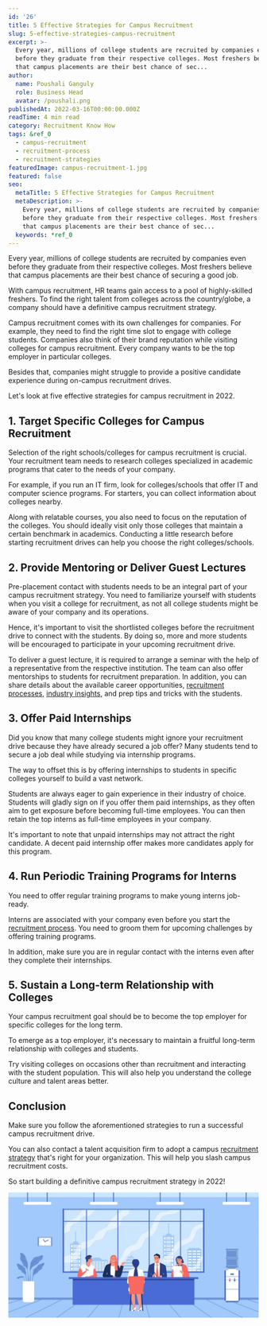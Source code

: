 ```yaml
---
id: '26'
title: 5 Effective Strategies for Campus Recruitment
slug: 5-effective-strategies-campus-recruitment
excerpt: >-
  Every year, millions of college students are recruited by companies even
  before they graduate from their respective colleges. Most freshers believe
  that campus placements are their best chance of sec...
author:
  name: Poushali Ganguly
  role: Business Head
  avatar: /poushali.png
publishedAt: 2022-03-16T00:00:00.000Z
readTime: 4 min read
category: Recruitment Know How
tags: &ref_0
  - campus-recruitment
  - recruitment-process
  - recruitment-strategies
featuredImage: campus-recruitment-1.jpg
featured: false
seo:
  metaTitle: 5 Effective Strategies for Campus Recruitment
  metaDescription: >-
    Every year, millions of college students are recruited by companies even
    before they graduate from their respective colleges. Most freshers believe
    that campus placements are their best chance of sec...
  keywords: *ref_0
---
```


Every year, millions of college students are recruited by companies even before they graduate from their respective colleges. Most freshers believe that campus placements are their best chance of securing a good job.

With campus recruitment, HR teams gain access to a pool of highly-skilled freshers. To find the right talent from colleges across the country/globe, a company should have a definitive campus recruitment strategy.

<!--more-->

Campus recruitment comes with its own challenges for companies. For example, they need to find the right time slot to engage with college students. Companies also think of their brand reputation while visiting colleges for campus recruitment. Every company wants to be the top employer in particular colleges.

Besides that, companies might struggle to provide a positive candidate experience during on-campus recruitment drives.

Let's look at five effective strategies for campus recruitment in 2022. 

## **1\. Target Specific Colleges for Campus Recruitment**

Selection of the right schools/colleges for campus recruitment is crucial. Your recruitment team needs to research colleges specialized in academic programs that cater to the needs of your company.

For example, if you run an IT firm, look for colleges/schools that offer IT and computer science programs. For starters, you can collect information about colleges nearby.

Along with relatable courses, you also need to focus on the reputation of the colleges. You should ideally visit only those colleges that maintain a certain benchmark in academics. Conducting a little research before starting recruitment drives can help you choose the right colleges/schools. 

## **2\. Provide Mentoring or Deliver Guest Lectures** 

Pre-placement contact with students needs to be an integral part of your campus recruitment strategy. You need to familiarize yourself with students when you visit a college for recruitment, as not all college students might be aware of your company and its operations.

Hence, it's important to visit the shortlisted colleges before the recruitment drive to connect with the students. By doing so, more and more students will be encouraged to participate in your upcoming recruitment drive.

To deliver a guest lecture, it is required to arrange a seminar with the help of a representative from the respective institution. The team can also offer mentorships to students for recruitment preparation. In addition, you can share details about the available career opportunities, [recruitment processes](https://www.thetalentpool.ai/), [industry insights](https://www.thetalentpool.ai), and prep tips and tricks with the students. 

## **3\. Offer Paid Internships**

Did you know that many college students might ignore your recruitment drive because they have already secured a job offer? Many students tend to secure a job deal while studying via internship programs.

The way to offset this is by offering internships to students in specific colleges yourself to build a vast network.

Students are always eager to gain experience in their industry of choice. Students will gladly sign on if you offer them paid internships, as they often aim to get exposure before becoming full-time employees. You can then retain the top interns as full-time employees in your company.

It's important to note that unpaid internships may not attract the right candidate. A decent paid internship offer makes more candidates apply for this program.

## **4\. Run Periodic Training Programs for Interns**

You need to offer regular training programs to make young interns job-ready.

Interns are associated with your company even before you start the [recruitment process](https://www.thetalentpool.ai/blogs/slow-recruitment-process/). You need to groom them for upcoming challenges by offering training programs.

In addition, make sure you are in regular contact with the interns even after they complete their internships. 

## **5\. Sustain a Long-term Relationship with Colleges**

Your campus recruitment goal should be to become the top employer for specific colleges for the long term.

To emerge as a top employer, it's necessary to maintain a fruitful long-term relationship with colleges and students.

Try visiting colleges on occasions other than recruitment and interacting with the student population. This will also help you understand the college culture and talent areas better. 

## **Conclusion**

Make sure you follow the aforementioned strategies to run a successful campus recruitment drive.

You can also contact a talent acquisition firm to adopt a campus [recruitment strategy](https://www.thetalentpool.ai/blogs/5-platforms-post-jobs-online-free-without-using-job-joards/) that's right for your organization. This will help you slash campus recruitment costs.

So start building a definitive campus recruitment strategy in 2022!

![campus-recruitment](images/campus-recruitment-1-1024x512.jpg)

